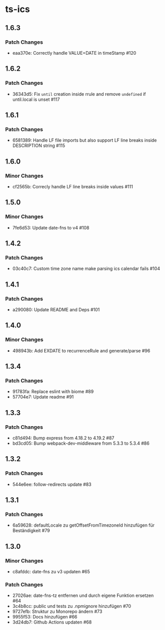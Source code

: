 # ts-ics

## 1.6.3

### Patch Changes

- eaa370e: Correctly handle VALUE=DATE in timeStamp #120

## 1.6.2

### Patch Changes

- 36343d5: Fix `until` creation inside rrule and remove `undefined` if until.local is unset #117

## 1.6.1

### Patch Changes

- 6581389: Handle LF file imports but also support LF line breaks inside DESCRIPTION string #115

## 1.6.0

### Minor Changes

- cf2565b: Correcly handle LF line breaks inside values #111

## 1.5.0

### Minor Changes

- 7fe6d53: Update date-fns to v4 #108

## 1.4.2

### Patch Changes

- 03c40c7: Custom time zone name make parsing ics calendar fails #104

## 1.4.1

### Patch Changes

- a290080: Update README and Deps #101

## 1.4.0

### Minor Changes

- 498943b: Add EXDATE to recurrenceRule and generate/parse #96

## 1.3.4

### Patch Changes

- 91783fa: Replace eslint with biome #89
- 57704e7: Update readme #91

## 1.3.3

### Patch Changes

- c81d494: Bump express from 4.18.2 to 4.19.2 #87
- bd3cd05: Bump webpack-dev-middleware from 5.3.3 to 5.3.4 #86

## 1.3.2

### Patch Changes

- 544e6ee: follow-redirects update #83

## 1.3.1

### Patch Changes

- 6a59628: defaultLocale zu getOffsetFromTimezoneId hinzufügen für Beständigkeit #79

## 1.3.0

### Minor Changes

- c8afddc: date-fns zu v3 updaten #65

### Patch Changes

- 27026ae: date-fns-tz entfernen und durch eigene Funktion ersetzen #64
- 3c4b8cc: public und tests zu .npmignore hinzufügen #70
- 9727efb: Struktur zu Monorepo ändern #73
- 9955f53: Docs hinzufügen #66
- 3d24db7: Github Actions updaten #68
